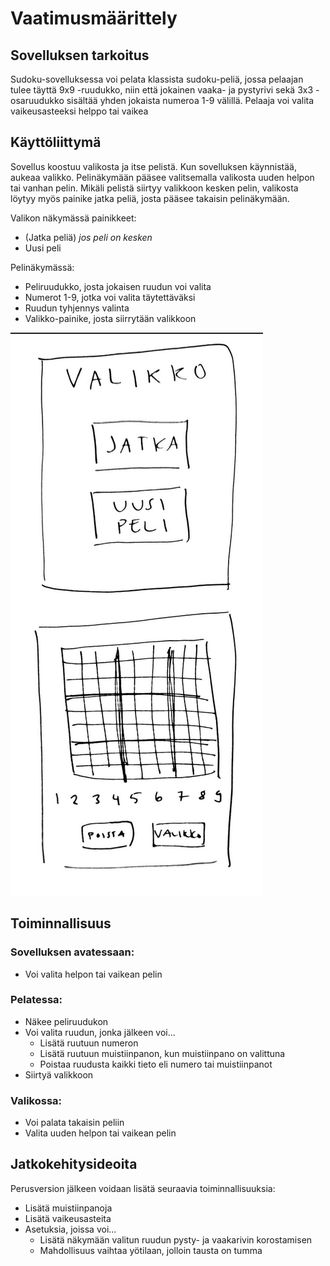 # Vaatimusmäärittely

## Sovelluksen tarkoitus

Sudoku-sovelluksessa voi pelata klassista sudoku-peliä, jossa pelaajan tulee täyttä 9x9 -ruudukko, niin että jokainen vaaka- ja pystyrivi sekä 3x3 -osaruudukko
sisältää yhden jokaista numeroa 1-9 välillä. Pelaaja voi valita vaikeusasteeksi helppo tai vaikea

## Käyttöliittymä

Sovellus koostuu valikosta ja itse pelistä. Kun sovelluksen käynnistää, aukeaa valikko. Pelinäkymään pääsee valitsemalla valikosta uuden helpon tai vanhan pelin. Mikäli pelistä siirtyy valikkoon kesken pelin, valikosta löytyy myös painike jatka peliä, josta pääsee takaisin pelinäkymään.

Valikon näkymässä painikkeet:
- (Jatka peliä) *jos peli on kesken*
- Uusi peli

Pelinäkymässä:
- Peliruudukko, josta jokaisen ruudun voi valita
- Numerot 1-9, jotka voi valita täytettäväksi
- Ruudun tyhjennys valinta
- Valikko-painike, josta siirrytään valikkoon

![Hahmotelma käyttöliittymästä](kayttisHahmotelma.png)

## Toiminnallisuus

### Sovelluksen avatessaan: 

- Voi valita helpon tai vaikean pelin

### Pelatessa:

- Näkee peliruudukon
- Voi valita ruudun, jonka jälkeen voi...
  - Lisätä ruutuun numeron
  - Lisätä ruutuun muistiinpanon, kun muistiinpano on valittuna
  - Poistaa ruudusta kaikki tieto eli numero tai muistiinpanot
- Siirtyä valikkoon

### Valikossa:

- Voi palata takaisin peliin
- Valita uuden helpon tai vaikean pelin

## Jatkokehitysideoita

Perusversion jälkeen voidaan lisätä seuraavia toiminnallisuuksia:

- Lisätä muistiinpanoja
- Lisätä vaikeusasteita
- Asetuksia, joissa voi...
  - Lisätä näkymään valitun ruudun pysty- ja vaakarivin korostamisen
  - Mahdollisuus vaihtaa yötilaan, jolloin tausta on tumma

